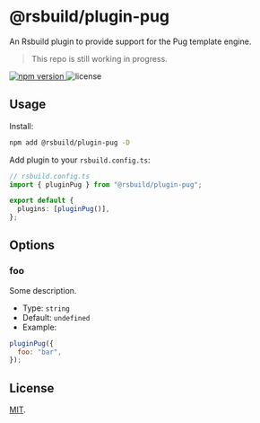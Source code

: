 # @rsbuild/plugin-pug

An Rsbuild plugin to provide support for the Pug template engine.

> This repo is still working in progress.

<p>
  <a href="https://npmjs.com/package/@rsbuild/plugin-pug">
   <img src="https://img.shields.io/npm/v/@rsbuild/plugin-pug?style=flat-square&colorA=564341&colorB=EDED91" alt="npm version" />
  </a>
  <img src="https://img.shields.io/badge/License-MIT-blue.svg?style=flat-square&colorA=564341&colorB=EDED91" alt="license" />
</p>

## Usage

Install:

```bash
npm add @rsbuild/plugin-pug -D
```

Add plugin to your `rsbuild.config.ts`:

```ts
// rsbuild.config.ts
import { pluginPug } from "@rsbuild/plugin-pug";

export default {
  plugins: [pluginPug()],
};
```

## Options

### foo

Some description.

- Type: `string`
- Default: `undefined`
- Example:

```js
pluginPug({
  foo: "bar",
});
```

## License

[MIT](./LICENSE).
